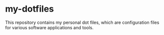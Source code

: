 # my-dotfiles
This repository contains my personal dot files, which are configuration files for various software applications and tools.
